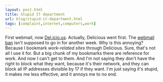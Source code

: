 ```yaml
---
layout: post.html
title: Stupid IT department
url: blog/stupid-it-department.html
tags: [complaint,internet,computers,work]
---
```

First webmail, now [Del.icio.us](http://delicious.com/). Actually, Delicious went first. The [webmail ban](/blog/webmail-isnt-evil-it-departments-are) isn't supposed to go in for another week. Why is this annoying? Because I bookmark _work-related sites_ through Delicious. Sure, that's not all I use it for. But a big chunk of my bookmarks there are reference for work. And now I can't get to them. And I'm not saying they don't have the right to block what they want, because it's their network, and they can block all IP addresses divisible by 17 if they want. I'm just saying it's stupid, it makes me less effective, and it annoys me to no end.

